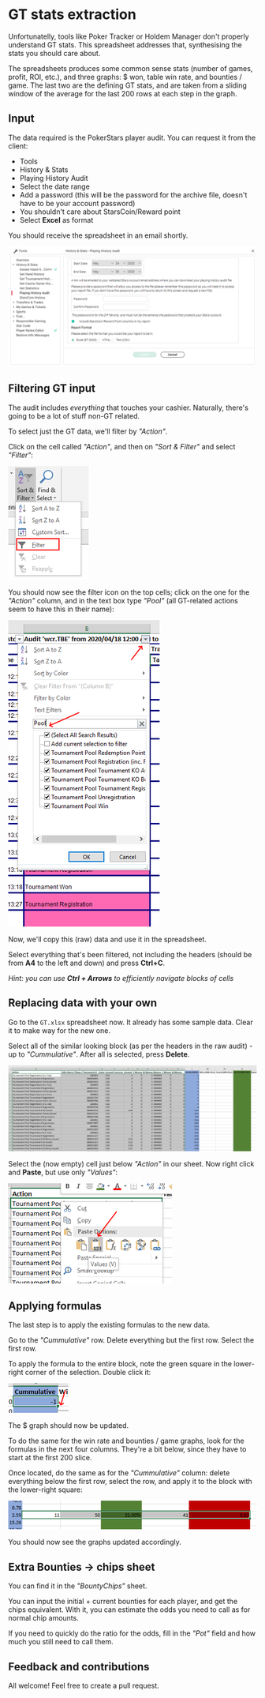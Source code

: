 # GT stats extraction

Unfortunatelly, tools like Poker Tracker or Holdem Manager don't properly understand GT stats. This spreadsheet addresses that, synthesising the stats you should care about.

The spreadsheets produces some common sense stats (number of games, profit, ROI, etc.), and three graphs: $ won, table win rate, and bounties / game. The last two are the defining GT stats, and are taken from a sliding window of the average for the last 200 rows at each step in the graph.

## Input

The data required is the PokerStars player audit. You can request it from the client:

* Tools
* History & Stats
* Playing History Audit
* Select the date range
* Add a password (this will be the password for the archive file, doesn't have to be your account password)
* You shouldn't care about StarsCoin/Reward point
* Select **Excel** as format

You should receive the spreadsheet in an email shortly.

![Requesting PokerStars audit file](img/audit.PNG)

## Filtering GT input

The audit includes *everything* that touches your cashier. Naturally, there's going to be a lot of stuff non-GT related.

To select just the GT data, we'll filter by *"Action"*.

Click on the cell called *"Action"*, and then on *"Sort & Filter"* and select *"Filter"*:

![Turning on filter](img/filter.png)

You should now see the filter icon on the top cells; click on the one for the *"Action"* column, and in the text box type *"Pool"* (all GT-related actions seem to have this in their name):

![Turning on filter](img/pool.png)

Now, we'll copy this (raw) data and use it in the spreadsheet.

Select everything that's been filtered, not including the headers (should be from **A4** to the left and down) and press **Ctrl+C**.

*Hint: you can use **Ctrl + Arrows** to efficiently navigate blocks of cells*

## Replacing data with your own

Go to the `GT.xlsx` spreadsheet now. It already has some sample data. Clear it to make way for the new one.

Select all of the similar looking block (as per the headers in the raw audit) - up to *"Cummulative"*. After all is selected, press **Delete**.

![Turning on filter](img/delete.PNG)

Select the (now empty) cell just below *"Action"* in our sheet. Now right click and **Paste**, but use only *"Values"*:

![Turning on filter](img/paste.png)

## Applying formulas

The last step is to apply the existing formulas to the new data.

Go to the *"Cummulative"* row. Delete everything but the first row. Select the first row.

To apply the formula to the entire block, note the green square in the lower-right corner of the selection. Double click it:

![Turning on filter](img/apply.png)

The $ graph should now be updated.

To do the same for the win rate and bounties / game graphs, look for the formulas in the next four columns. They're a bit below, since they have to start at the first 200 slice.

Once located, do the same as for the *"Cummulative"* column: delete everything below the first row, select the row, and apply it to the block with the lower-right square:

![Turning on filter](img/slices.PNG)

You should now see the graphs updated accordingly.

## Extra Bounties -> chips sheet

You can find it in the *"BountyChips"* sheet.

You can input the initial + current bounties for each player, and get the chips equivalent. With it, you can estimate the odds you need to call as for normal chip amounts.

If you need to quickly do the ratio for the odds, fill in the *"Pot"* field and how much you still need to call them.

## Feedback and contributions

All welcome! Feel free to create a pull request.
